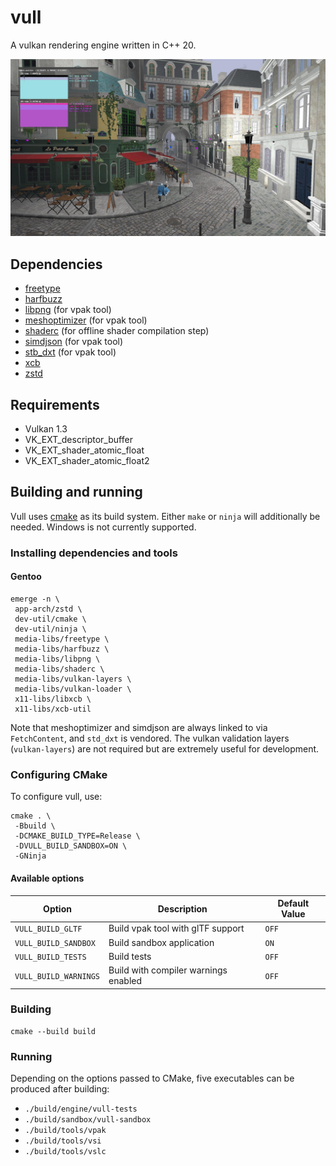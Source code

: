 # vull

A vulkan rendering engine written in C++ 20.

![screenshot](docs/screenshot.jpg)

## Dependencies

* [freetype](https://freetype.org)
* [harfbuzz](https://github.com/harfbuzz/harfbuzz)
* [libpng](https://github.com/glennrp/libpng) (for vpak tool)
* [meshoptimizer](https://github.com/zeux/meshoptimizer) (for vpak tool)
* [shaderc](https://github.com/google/shaderc) (for offline shader compilation step)
* [simdjson](https://github.com/simdjson/simdjson) (for vpak tool)
* [stb_dxt](https://github.com/nothings/stb) (for vpak tool)
* [xcb](https://xcb.freedesktop.org)
* [zstd](https://github.com/facebook/zstd)

## Requirements

* Vulkan 1.3
* VK_EXT_descriptor_buffer
* VK_EXT_shader_atomic_float
* VK_EXT_shader_atomic_float2

## Building and running

Vull uses [cmake](https://cmake.org) as its build system. Either `make` or `ninja` will additionally be needed. Windows
is not currently supported.

### Installing dependencies and tools

#### Gentoo

    emerge -n \
     app-arch/zstd \
     dev-util/cmake \
     dev-util/ninja \
     media-libs/freetype \
     media-libs/harfbuzz \
     media-libs/libpng \
     media-libs/shaderc \
     media-libs/vulkan-layers \
     media-libs/vulkan-loader \
     x11-libs/libxcb \
     x11-libs/xcb-util

Note that meshoptimizer and simdjson are always linked to via `FetchContent`, and `std_dxt` is vendored. The vulkan
validation layers (`vulkan-layers`) are not required but are extremely useful for development.

### Configuring CMake

To configure vull, use:

    cmake . \
     -Bbuild \
     -DCMAKE_BUILD_TYPE=Release \
     -DVULL_BUILD_SANDBOX=ON \
     -GNinja

#### Available options

| Option                | Description                          | Default Value |
|-----------------------|--------------------------------------|---------------|
| `VULL_BUILD_GLTF`     | Build vpak tool with glTF support    | `OFF`         |
| `VULL_BUILD_SANDBOX`  | Build sandbox application            | `ON`          |
| `VULL_BUILD_TESTS`    | Build tests                          | `OFF`         |
| `VULL_BUILD_WARNINGS` | Build with compiler warnings enabled | `OFF`         |

### Building

    cmake --build build

### Running

Depending on the options passed to CMake, five executables can be produced after building:

* `./build/engine/vull-tests`
* `./build/sandbox/vull-sandbox`
* `./build/tools/vpak`
* `./build/tools/vsi`
* `./build/tools/vslc`
